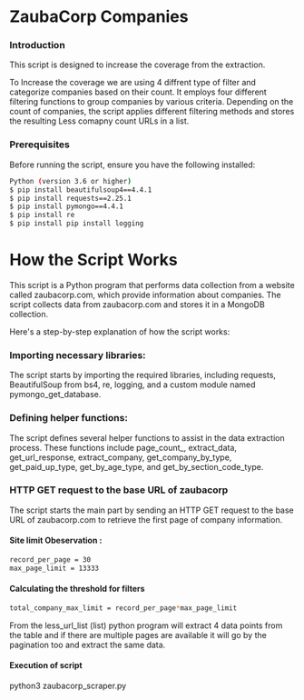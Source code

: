 
# ZaubaCorp Companies
### Introduction
This script is designed to increase the coverage from the extraction.

To Increase the coverage we are using 4 diffrent type of filter and categorize companies based on their count. It employs four different filtering functions to group companies by various criteria. Depending on the count of companies, the script applies different filtering methods and stores the resulting Less comapny count URLs in a list.

### Prerequisites
Before running the script, ensure you have the following installed:

```bash
Python (version 3.6 or higher)
$ pip install beautifulsoup4==4.4.1
$ pip install requests==2.25.1
$ pip install pymongo==4.4.1
$ pip install re
$ pip install pip install logging
```

# How the Script Works

This script is a Python program that performs data collection from a website called zaubacorp.com, which provide information about companies. The script collects data from zaubacorp.com and stores it in a MongoDB collection.

Here's a step-by-step explanation of how the script works:

### Importing necessary libraries:

The script starts by importing the required libraries, including requests, BeautifulSoup from bs4, re, logging, and a custom module named pymongo_get_database.
### Defining helper functions:

The script defines several helper functions to assist in the data extraction process. These functions include page_count_, extract_data, get_url_response, extract_company, get_company_by_type, get_paid_up_type, get_by_age_type, and get_by_section_code_type.

### HTTP GET request to the base URL of zaubacorp
The script starts the main part by sending an HTTP GET request to the base URL of zaubacorp.com to retrieve the first page of company information.

#### Site limit Obeservation :
```bash
record_per_page = 30
max_page_limit = 13333
```
#### Calculating the threshold for filters
```bash
total_company_max_limit = record_per_page*max_page_limit
```
From the less_url_list (list) python program will extract 4 data points from the table and if there are multiple pages are available it will go by the pagination too and extract the same data.

#### Execution of script 
python3 zaubacorp_scraper.py
